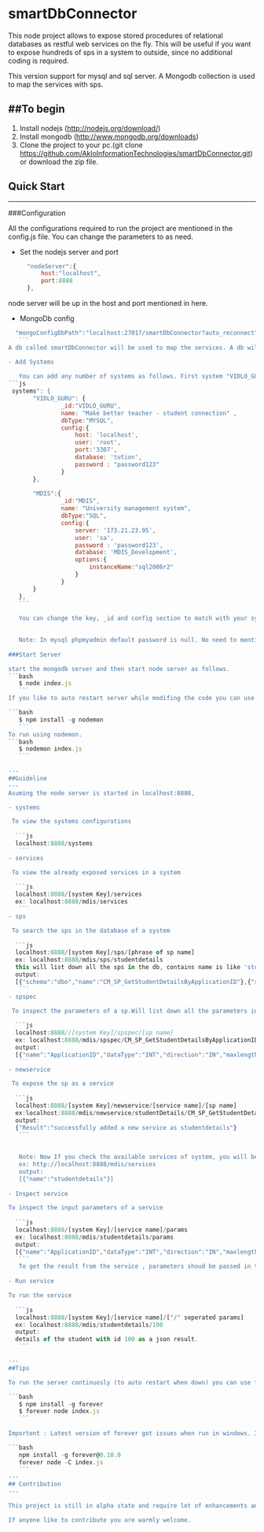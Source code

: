 smartDbConnector
================

This node project allows to expose stored procedures of relational databases as restful web services on the fly. This will be useful if you want to expose hundreds of sps in a system to outside, since no additional coding is required.

This version support for mysql and sql server. A Mongodb collection is used to map the services with sps.

##To begin
---

1. Install nodejs (http://nodejs.org/download/)
2. Install mongodb (http://www.mongodb.org/downloads)
3. Clone the project to your pc.(git clone https://github.com/AkloInformationTechnologies/smartDbConnector.git) or download the zip file.

## Quick Start
---
###Configuration

All the configurations required to run the project are mentioned in the config.js file. You can change the parameters to as need.

- Set the nodejs server and port
 
  ```js
    "nodeServer":{
    	host:"localhost",
		port:8888
	},
    ```
node server will be up in the host and port mentioned in here.

- MongoDb config
 ```js
   "mongoConfigDbPath":"localhost:27017/smartDbConnector?auto_reconnect",
    ```
A db called smartDbConnector will be used to map the services. A db will be automatially created at the first run. All the service configs will be availabe in a collection called services in this db.

- Add Systems
    
    You can add any number of systems as follows. First system "VIDLO_GURU" shows a system integrated with mysql database and second one shows sql server integration. 
 ```js
  systems": {
    	"VIDLO_GURU": {
				_id:"VIDLO_GURU",
				name: "Make better teacher - student connection" ,
				dbType:"MYSQL",
				config:{
					host: 'localhost',
					user: 'root',
					port:'3307',
					database: 'tution',
					password : "password123"
				}
		},
			
		"MDIS":{
				_id:"MDIS",
				name: "University management system",
				dbType:"SQL",
				config:{
					server: '173.21.23.95',
					user: 'sa',
					password : 'password123',
					database: 'MDIS_Development',
					options:{
						instanceName:"sql2008r2"
					}	
				}
		}
	},
    ```
    
    You can change the key, _id and config section to match with your system.(Password encription functionality will be introduced in future.)

    
    Note: In mysql phpmyadmin default password is null. No need to mention port.
    
###Start Server

start the mongodb server and then start node server as follows.
```bash
    $ node index.js
    ```
If you like to auto restart server while modifing the code you can use nodemon. If not installed yet, you can install nodemon globally as follows.

```bash
    $ npm install -g nodemon
    ```
 To run using nodemon.   
```bash
    $ nodemon index.js
    ```
   
---
##Guideline
---
Asuming the node server is started in localhost:8888,

- systems

  To view the systems configurations
  
   ```js
   localhost:8888/systems
    ```
- services

  To view the already exposed services in a system
  
   ```js
   localhost:8888/[system Key]/services
   ex: localhost:8888/mdis/services
    ```
- sps

  To search the sps in the database of a system
  
   ```js
   localhost:8888/[system Key]/sps/[phrase of sp name]
   ex: localhost:8888/mdis/sps/studentdetails
   this will list down all the sps in the db, contains name is like 'studentdetails'
   output: 
   [{"schema":"dbo","name":"CM_SP_GetStudentDetailsByApplicationID"},{"schema":"dbo","name":"MC_RV_GetAllStudentDetails"}]
    ```
- spspec

  To inspect the parameters of a sp.Will list down all the parameters in a array.
  
   ```js
   localhost:8888//[system Key]/spspec/[sp name]
   ex: localhost:8888/mdis/spspec/CM_SP_GetStudentDetailsByApplicationID
   output:
   [{"name":"ApplicationID","dataType":"INT","direction":"IN","maxlength":null}]
    ```
- newservice

  To expose the sp as a service
  
   ```js
   localhost:8888/[system Key]/newservice/[service name]/[sp name]
   ex:localhost:8888/mdis/newservice/studentDetails/CM_SP_GetStudentDetailsByApplicationID
   output: 
   {"Result":"successfully added a new service as studentdetails"}
    ```
    
    
    Note: Now If you check the available services of system, you will be abale to see a new service is added with the name provided.
    ex: http://localhost:8888/mdis/services
    output:
    [{"name":"studentdetails"}]
    
- Inspect service
 
 To inspect the input parameters of a service
  
   ```js
   localhost:8888/[system Key]/[service name]/params
   ex: localhost:8888/mdis/studentdetails/params
   output: 
   [{"name":"ApplicationID","dataType":"INT","direction":"IN","maxlength":null}]
    ```
    To get the result from the service , parameters shoud be passed in the given order.
    
- Run service
 
 To run the service
  
   ```js
   localhost:8888/[system Key]/[service name]/["/" seperated params]
   ex: localhost:8888/mdis/studentdetails/100
   output: 
   details of the student with id 100 as a json result.
    ```
 
---    
##Tips

To run the server continuosly (to auto restart when down) you can use forever module. To install,

```bash
    $ npm install -g forever
    $ forever node index.js
    ```
    
Importent : Latest version of forever got issues when run in windows. If you are a windows user, install the following older version and run with -C.

```bash
    npm install -g forever@0.10.0
    forever node -C index.js
    ```
---
## Contribution
---

This project is still in alpha state and require lot of enhancements and modifications in security,caching, architecture and configuration with other databases. Need to test with mocha as well.

If anyone like to contribute you are warmly welcome. 



    
    


